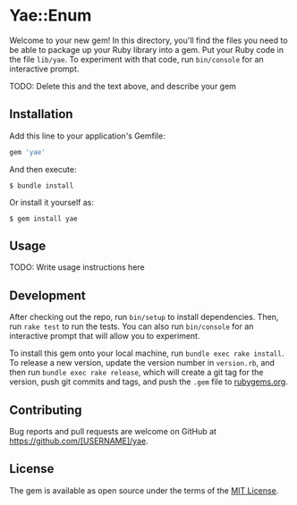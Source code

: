 # Yae::Enum

Welcome to your new gem! In this directory, you'll find the files you need to be able to package up your Ruby library into a gem. Put your Ruby code in the file `lib/yae`. To experiment with that code, run `bin/console` for an interactive prompt.

TODO: Delete this and the text above, and describe your gem

## Installation

Add this line to your application's Gemfile:

```ruby
gem 'yae'
```

And then execute:

    $ bundle install

Or install it yourself as:

    $ gem install yae

## Usage

TODO: Write usage instructions here

## Development

After checking out the repo, run `bin/setup` to install dependencies. Then, run `rake test` to run the tests. You can also run `bin/console` for an interactive prompt that will allow you to experiment.

To install this gem onto your local machine, run `bundle exec rake install`. To release a new version, update the version number in `version.rb`, and then run `bundle exec rake release`, which will create a git tag for the version, push git commits and tags, and push the `.gem` file to [rubygems.org](https://rubygems.org).

## Contributing

Bug reports and pull requests are welcome on GitHub at https://github.com/[USERNAME]/yae.


## License

The gem is available as open source under the terms of the [MIT License](https://opensource.org/licenses/MIT).
